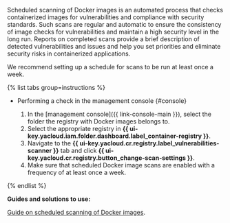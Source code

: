 Scheduled scanning of Docker images is an automated process that checks containerized images for vulnerabilities and compliance with security standards. Such scans are regular and automatic to ensure the consistency of image checks for vulnerabilities and maintain a high security level in the long run. Reports on completed scans provide a brief description of detected vulnerabilities and issues and help you set priorities and eliminate security risks in containerized applications.

We recommend setting up a schedule for scans to be run at least once a week.

{% list tabs group=instructions %}

- Performing a check in the management console {#console}

  1. In the [management console]({{ link-console-main }}), select the folder the registry with Docker images belongs to.
  1. Select the appropriate registry in **{{ ui-key.yacloud.iam.folder.dashboard.label_container-registry }}**.
  1. Navigate to the **{{ ui-key.yacloud.cr.registry.label_vulnerabilities-scanner }}** tab and click **{{ ui-key.yacloud.cr.registry.button_change-scan-settings }}**.
  1. Make sure that scheduled Docker image scans are enabled with a frequency of at least once a week.

{% endlist %}

**Guides and solutions to use:**

[Guide on scheduled scanning of Docker images](../../../container-registry/operations/scanning-docker-image.md#scheduled).